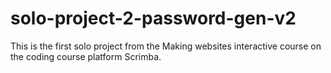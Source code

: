 # solo-project-2-password-gen-v2


This is the first solo project from the Making websites interactive course on the coding course platform Scrimba.


